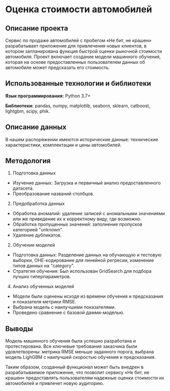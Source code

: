 # Оценка стоимости автомобилей 

## Описание проекта
Сервис по продаже автомобилей с пробегом «Не бит, не крашен» разрабатывает приложение для привлечения новых клиентов, в котором запланирована функция быстрой оценки рыночной стоимости автомобиля. Проект включает создание модели машинного обучения, которая на основе предоставленных пользователем данных об автомобиле может предсказать его стоимость. 

## Использованные технологии и библиотеки

**Язык программирования:** Python 3.7+

**Библиотеки:** pandas, numpy, matplotlib, seaborn, sklearn, catboost, lightgbm, scipy, phik.

## Описание данных
В нашем распоряжении имеются исторические данные: технические характеристики, комплектации и цены автомобилей. 

## Методология
1. Подготовка данных
- Изучение данных: Загрузка и первичный анализ предоставленного датасета.
- Преобразование названий столбцов.
2. Предобработка данных
- Обработка аномалий: удаление записей с аномальными значениями или же приведение их к корректному виду, где возможно.
- Обработка пропущенных значений: заполнение пропусков категорией "unknown".
- Удаление дубликатов.
2. Обучение моделей
- Подготовка данных: Разделение данных на обучающую и тестовую выборки, OHE-кодирование для линейной регресии, изменение типов данных на "category".
- Стратегия обучения: Был использован GridSearch для подбора лучших гиперпараметров.
4. Анализ обученных моделей
- Модели были оценены исходя из времени обучения и предсказания и показателя метрики RMSE.
- Выбрана модель с наилучшими показателями.
- Проведено сравнение с базовой дамми-моделью.

## Выводы
Модель машинного обучения была успешно разработана и протестирована. Все ключевые требования заказчика были удовлетворены: метрика RMSE меньше заданного порога, выбрана модель LighGBM с наилучшей скоростью обучения и предсказания. 

Таким образом, созданный функционал может быть внедрен в разрабатываемое приложение, что позволит сервису «Не бит, не крашен» предоставлять пользователям надежные оценки стоимости их автомобилей и привлечет новую аудиторию.
